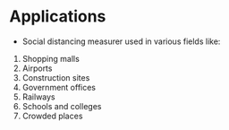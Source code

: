 # Applications
* Social distancing measurer used in various fields like:
1. Shopping malls
2. Airports
3. Construction sites
4. Government offices
5. Railways
6. Schools and colleges
7. Crowded places
